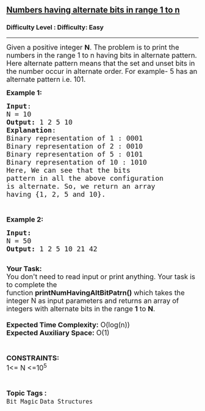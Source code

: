 <h2><a href="https://www.geeksforgeeks.org/problems/numbers-having-alternate-bits-in-range-1-to-n2350/1?page=1&status=unsolved&sortBy=accuracy">Numbers having alternate bits in range 1 to n</a></h2><h3>Difficulty Level : Difficulty: Easy</h3><hr><div class="problems_problem_content__Xm_eO"><p><span style="font-size:18px">Given a positive integer <strong>N</strong>. The problem is to print the numbers in the range 1 to n having bits in alternate pattern. Here alternate pattern means that the set and unset bits in the number occur in alternate order. For example- 5 has an alternate pattern i.e. 101.</span></p>

<p><span style="font-size:18px"><strong>Example 1:</strong></span></p>

<pre><span style="font-size:18px"><strong>Input</strong>:
N = 10
<strong>Output:</strong>&nbsp;1 2 5 10
<strong>Explanation</strong>:
Binary representation of 1 : 0001
Binary representation of 2 : 0010
Binary representation of 5 : 0101
Binary representation of 10 : 1010
Here, We can see that the bits 
pattern in all the above configuration 
is alternate. So, we return an array
having {1, 2, 5 and 10}. 
</span></pre>

<p>&nbsp;</p>

<p><span style="font-size:18px"><strong>Example 2:</strong></span></p>

<pre><span style="font-size:18px"><strong>Input:</strong>
N = 50
<strong>Output: </strong>1 2 5 10 21 42
</span></pre>

<p><br>
<span style="font-size:18px"><strong>Your Task:&nbsp;&nbsp;</strong><br>
You don't need to read input or print anything. Your task is to complete the function&nbsp;<strong>printNumHavingAltBitPatrn()</strong>&nbsp;which takes the integer N as input parameters and returns an array of integers with alternate bits in the range <strong>1</strong> to <strong>N</strong>.<br>
<br>
<strong>Expected Time Complexity:</strong> O(log(n))<br>
<strong>Expected Auxiliary Space:</strong> O(1)</span></p>

<p>&nbsp;</p>

<p><span style="font-size:18px"><strong>CONSTRAINTS:</strong><br>
1&lt;= N &lt;=10<sup>5</sup></span></p>
</div><br><p><span style=font-size:18px><strong>Topic Tags : </strong><br><code>Bit Magic</code>&nbsp;<code>Data Structures</code>&nbsp;